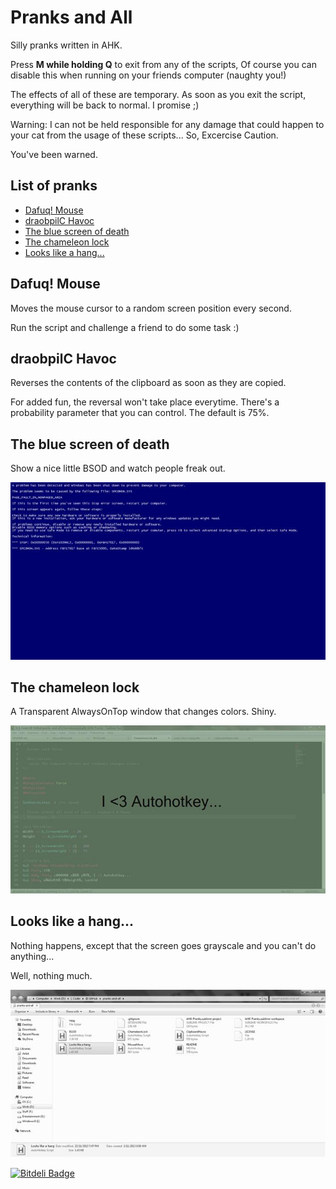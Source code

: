 # Pranks and All

Silly pranks written in AHK.

Press **M while holding Q** to exit from any of the scripts, Of course you can disable this when running on your friends computer (naughty you!)

The effects of all of these are temporary. As soon as you exit the script, everything will be back to normal. I promise ;)

Warning: I can not be held responsible for any damage that could happen to your cat from the usage of these scripts... So, Excercise Caution.

You've been warned.

## List of pranks

* [Dafuq! Mouse](#mouse)
* [draobpilC Havoc](#clip)
* [The blue screen of death](#bsod)
* [The chameleon lock](#chameleon)
* [Looks like a hang...](#hang)

## <a name="mouse"></a>Dafuq! Mouse

Moves the mouse cursor to a random screen position every second.

Run the script and challenge a friend to do some task :)

## <a name="clip"></a>draobpilC Havoc

Reverses the contents of the clipboard as soon as they are copied.

For added fun, the reversal won't take place everytime. There's a probability parameter that you can control. The default is 75%.

## <a name="bsod"></a>The blue screen of death

Show a nice little BSOD and watch people freak out.

![Screenshot](/Screens/bsod.jpg)

## <a name="chameleon"></a>The chameleon lock

A Transparent AlwaysOnTop window that changes colors. Shiny.

![Screenshot](/Screens/chameleon.jpg)

## <a name="hang"></a>Looks like a hang...

Nothing happens, except that the screen goes grayscale and you can't do anything...

Well, nothing much.

![Screenshot](/Screens/hang.jpg)



[![Bitdeli Badge](https://d2weczhvl823v0.cloudfront.net/dufferzafar/pranks-and-all/trend.png)](https://bitdeli.com/free "Bitdeli Badge")

